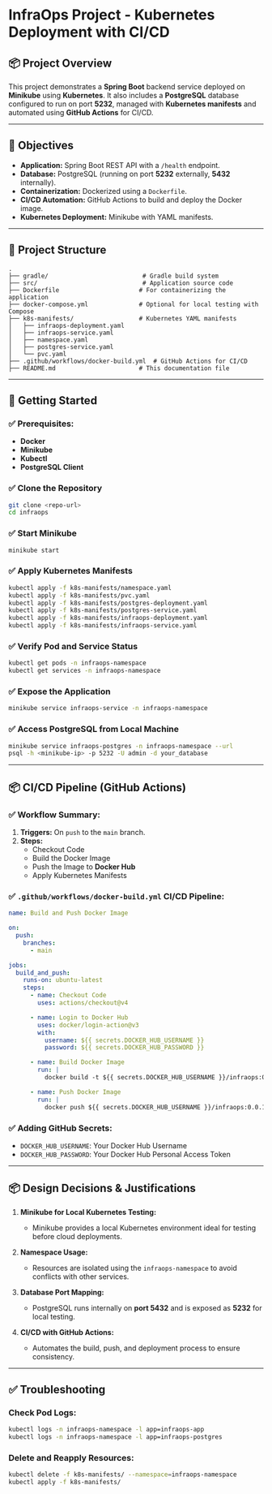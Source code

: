 # InfraOps Project - Kubernetes Deployment with CI/CD

## 📦 Project Overview
This project demonstrates a **Spring Boot** backend service deployed on **Minikube** using **Kubernetes**. It also includes a **PostgreSQL** database configured to run on port **5232**, managed with **Kubernetes manifests** and automated using **GitHub Actions** for CI/CD.

---

## 🎯 Objectives
- **Application:** Spring Boot REST API with a `/health` endpoint.
- **Database:** PostgreSQL (running on port **5232** externally, **5432** internally).
- **Containerization:** Dockerized using a `Dockerfile`.
- **CI/CD Automation:** GitHub Actions to build and deploy the Docker image.
- **Kubernetes Deployment:** Minikube with YAML manifests.

---

## 📁 Project Structure
```
.
├── gradle/                          # Gradle build system
├── src/                             # Application source code
├── Dockerfile                      # For containerizing the application
├── docker-compose.yml              # Optional for local testing with Compose
├── k8s-manifests/                  # Kubernetes YAML manifests
│   ├── infraops-deployment.yaml
│   ├── infraops-service.yaml
│   ├── namespace.yaml
│   ├── postgres-service.yaml
│   └── pvc.yaml
├── .github/workflows/docker-build.yml  # GitHub Actions for CI/CD
├── README.md                       # This documentation file
```

---

## 🚀 Getting Started

### ✅ Prerequisites:
- **Docker**
- **Minikube**
- **Kubectl**
- **PostgreSQL Client**

### ✅ Clone the Repository
```bash
git clone <repo-url>
cd infraops
```

### ✅ Start Minikube
```bash
minikube start
```

### ✅ Apply Kubernetes Manifests
```bash
kubectl apply -f k8s-manifests/namespace.yaml
kubectl apply -f k8s-manifests/pvc.yaml
kubectl apply -f k8s-manifests/postgres-deployment.yaml
kubectl apply -f k8s-manifests/postgres-service.yaml
kubectl apply -f k8s-manifests/infraops-deployment.yaml
kubectl apply -f k8s-manifests/infraops-service.yaml
```

### ✅ Verify Pod and Service Status
```bash
kubectl get pods -n infraops-namespace
kubectl get services -n infraops-namespace
```

### ✅ Expose the Application
```bash
minikube service infraops-service -n infraops-namespace
```

### ✅ Access PostgreSQL from Local Machine
```bash
minikube service infraops-postgres -n infraops-namespace --url
psql -h <minikube-ip> -p 5232 -U admin -d your_database
```

---

## 📦 CI/CD Pipeline (GitHub Actions)

### ✅ **Workflow Summary:**
1. **Triggers:** On `push` to the `main` branch.
2. **Steps:**
    - Checkout Code
    - Build the Docker Image
    - Push the Image to **Docker Hub**
    - Apply Kubernetes Manifests

### ✅ **`.github/workflows/docker-build.yml` CI/CD Pipeline:**
```yaml
name: Build and Push Docker Image

on:
  push:
    branches:
      - main

jobs:
  build_and_push:
    runs-on: ubuntu-latest
    steps:
      - name: Checkout Code
        uses: actions/checkout@v4

      - name: Login to Docker Hub
        uses: docker/login-action@v3
        with:
          username: ${{ secrets.DOCKER_HUB_USERNAME }}
          password: ${{ secrets.DOCKER_HUB_PASSWORD }}

      - name: Build Docker Image
        run: |
          docker build -t ${{ secrets.DOCKER_HUB_USERNAME }}/infraops:0.0.1 .

      - name: Push Docker Image
        run: |
          docker push ${{ secrets.DOCKER_HUB_USERNAME }}/infraops:0.0.1
```

### ✅ **Adding GitHub Secrets:**
- `DOCKER_HUB_USERNAME`: Your Docker Hub Username
- `DOCKER_HUB_PASSWORD`: Your Docker Hub Personal Access Token

---

## 📦 Design Decisions & Justifications

1. **Minikube for Local Kubernetes Testing:**
    - Minikube provides a local Kubernetes environment ideal for testing before cloud deployments.

2. **Namespace Usage:**
    - Resources are isolated using the `infraops-namespace` to avoid conflicts with other services.

3. **Database Port Mapping:**
    - PostgreSQL runs internally on **port 5432** and is exposed as **5232** for local testing.

4. **CI/CD with GitHub Actions:**
    - Automates the build, push, and deployment process to ensure consistency.

---

## ✅ Troubleshooting

### **Check Pod Logs:**
```bash
kubectl logs -n infraops-namespace -l app=infraops-app
kubectl logs -n infraops-namespace -l app=infraops-postgres
```

### **Delete and Reapply Resources:**
```bash
kubectl delete -f k8s-manifests/ --namespace=infraops-namespace
kubectl apply -f k8s-manifests/
```

